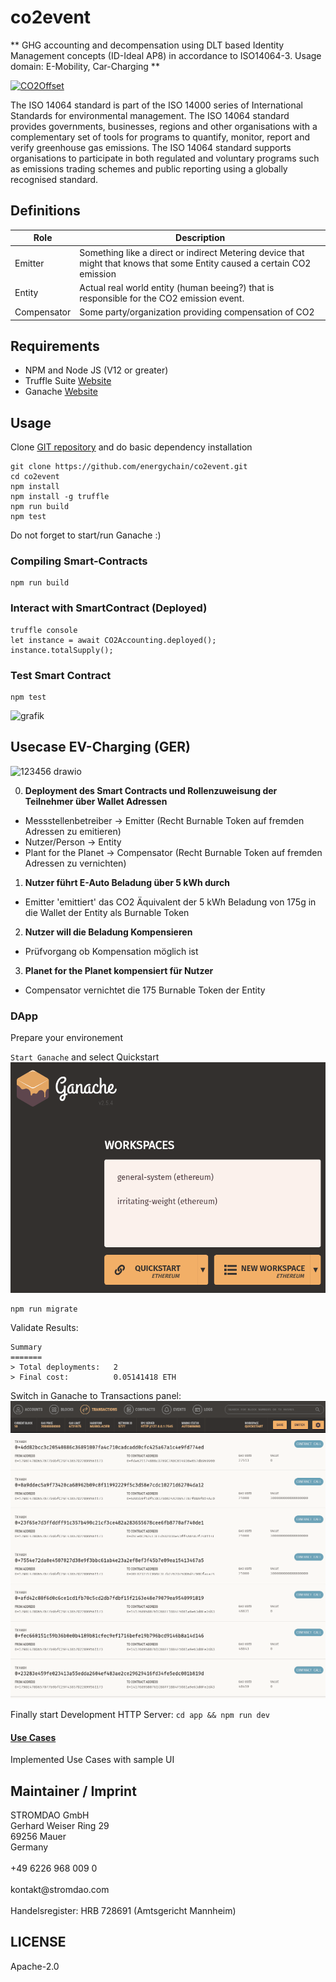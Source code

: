 # co2event
** GHG accounting and decompensation using DLT based Identity Management concepts (ID-Ideal AP8) in accordance to ISO14064-3. Usage domain: E-Mobility, Car-Charging **

[![CO2Offset](https://api.corrently.io/v2.0/ghgmanage/statusimg?host=co2event&svg=1)](https://co2offset.io/badge.html?host=co2event)

The ISO 14064 standard is part of the ISO 14000 series of International Standards for environmental management. The ISO 14064 standard provides governments, businesses, regions and other organisations with a complementary set of tools for programs to quantify, monitor, report and verify greenhouse gas emissions. The ISO 14064 standard supports organisations to participate in both regulated and voluntary programs such as emissions trading schemes and public reporting using a globally recognised standard.


## Definitions
| Role      | Description |
| ----------- | ----------- |
| Emitter      | Something like a direct or indirect Metering device that might that knows that some Entity caused a certain CO2 emission |
| Entity   | Actual real world entity (human beeing?) that is responsible for the CO2 emission event. |
| Compensator | Some party/organization providing compensation of CO2 |

## Requirements
- NPM and Node JS (V12 or greater)
- Truffle Suite [Website](https://www.trufflesuite.com/)
- Ganache [Website](https://www.trufflesuite.com/ganache)

## Usage
Clone [GIT repository](https://github.com/energychain/co2event) and do basic dependency installation

```shell
git clone https://github.com/energychain/co2event.git
cd co2event
npm install
npm install -g truffle
npm run build
npm test
```

Do not forget to start/run Ganache :)

### Compiling Smart-Contracts
```shell
npm run build
```

### Interact with SmartContract (Deployed)
```shell
truffle console
let instance = await CO2Accounting.deployed();
instance.totalSupply();
```

### Test Smart Contract
```shell
npm test
```
![grafik](https://user-images.githubusercontent.com/37406473/136347539-03eb09f6-2620-4de7-a29c-4e25561c20ac.png)

## Usecase EV-Charging (GER)

![123456 drawio](https://user-images.githubusercontent.com/37406473/136455105-b984ba25-2624-4aa8-8e9a-5fed4fc09eeb.png)


0. **Deployment des Smart Contracts und Rollenzuweisung der Teilnehmer über Wallet Adressen**
- Messstellenbetreiber -> Emitter (Recht Burnable Token auf fremden Adressen zu emitieren)
- Nutzer/Person -> Entity
- Plant for the Planet -> Compensator (Recht Burnable Token auf fremden Adressen zu vernichten)

1. **Nutzer führt E-Auto Beladung über 5 kWh durch**
- Emitter 'emittiert' das CO2 Äquivalent der 5 kWh Beladung von 175g in die Wallet der Entity als Burnable Token

2. **Nutzer will die Beladung Kompensieren**
- Prüfvorgang ob Kompensation möglich ist

3. **Planet for the Planet kompensiert für Nutzer**
- Compensator vernichtet die 175 Burnable Token der Entity

### DApp

Prepare your environement

`Start Ganache` and select Quickstart
![Ganache Start Screen](./docs/ganache_start.png)

```shell
npm run migrate
```

Validate Results:
```
Summary
=======
> Total deployments:   2
> Final cost:          0.05141418 ETH
```

Switch in Ganache to Transactions panel:
![Ganache Transactions Screen](./docs/ganache_post_migration.png)

Finally start Development HTTP Server:
`cd app && npm run dev`

#### [Use Cases](./docs/usecases_dapp.md)

Implemented Use Cases with sample UI


## Maintainer / Imprint
<addr>
STROMDAO GmbH  <br/>
Gerhard Weiser Ring 29  <br/>
69256 Mauer  <br/>
Germany  <br/>
  <br/>
+49 6226 968 009 0  <br/>
  <br/>
kontakt@stromdao.com  <br/>
  <br/>
Handelsregister: HRB 728691 (Amtsgericht Mannheim)
</addr>


## LICENSE
Apache-2.0

